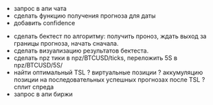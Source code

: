 + запрос в апи чата
+ сделать функцию получения прогноза для даты
+ добавить confidence
- сделать бектест по алгоритму: получить проноз, ждать выход за границы прогноза, начать сначала.
- сделать визуализацию результатов бектеста.
- сделать npz тики в npz/BTCUSD/ticks, переложить 5S в npz/BTCUSD/5S/
- найти оптимальный TSL
? виртуальные позиции
? аккумуляцию позиции на последовательных успешных прогнозах после TSL
? сплит спреда
- запрос в апи биржи